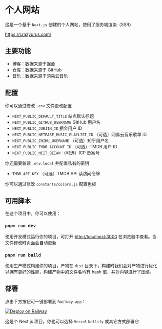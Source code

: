 # 个人网站

这是一个基于 `Next.js` 创建的个人网站，使用了服务端渲染（SSR）

https://crazyurus.com/

## 主要功能

- 博客：数据来源于掘金
- 仓库：数据来源于 GitHub
- 音乐：数据来源于网易云音乐

## 配置

你可以通过修改 `.env` 文件更改配置

- `NEXT_PUBLIC_DEFAULT_TITLE` 站点默认标题
- `NEXT_PUBLIC_GITHUB_USERNAME` GitHub 用户名
- `NEXT_PUBLIC_JUEJIN_ID` 掘金用户 ID
- `NEXT_PUBLIC_NETEASE_MUSIC_PLAYLIST_ID` （可选）网易云音乐歌单 ID
- `NEXT_PUBLIC_ZHIHU_USERNAME` （可选）知乎用户名
- `NEXT_PUBLIC_TMDB_ACCOUNT_ID` （可选）TMDB 用户 ID
- `NEXT_PUBLIC_MIIT_BEIAN` （可选）ICP 备案号

你还需要新建 `.env.local` 并配置私有的密钥

- `TMDB_API_KEY` （可选）TMDB API 读访问令牌

你可以通过修改 `constants/colors.js` 配置色板

## 可用脚本

在这个项目中，你可以使用：

### `pnpm run dev`

使用开发模式运行你的项目，可打开 [http://localhost:3000](http://localhost:3000) 在浏览器中查看。当文件修改时页面会自动更新

### `pnpm run build`

使用生产模式构建你的项目，产物在 `dist` 目录下，构建时我们会对产物进行优化以拥有更好的性能，构建产物中的文件名均有 hash 值，并对内容进行了压缩。

## 部署

点击下方按钮可一键部署到 `Railway.app`：

[![Deploy on Railway](https://railway.app/button.svg)](https://railway.app/template/qQTCSA?referralCode=ds7amN)

这是个 Next.js 项目，你也可以选择 `Vercel` `Netlify` 或其它方式部署它
